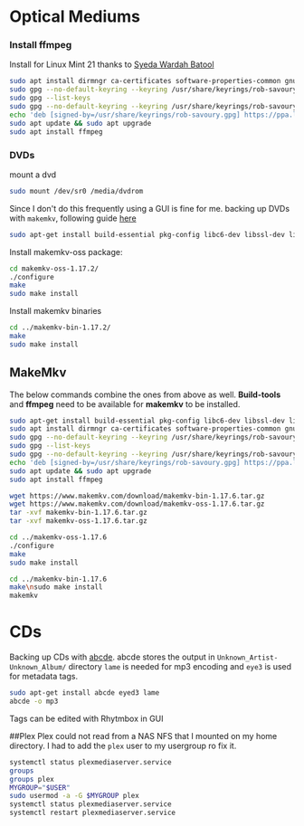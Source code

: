 # Optical Mediums
### Install ffmpeg
Install for Linux Mint 21 thanks to [Syeda Wardah Batool](https://linuxhint.com/install-ffmpeg-linux-mint-21/)
```bash
sudo apt install dirmngr ca-certificates software-properties-common gnupg gnupg2 apt-transport-https
sudo gpg --no-default-keyring --keyring /usr/share/keyrings/rob-savoury.gpg --keyserver keyserver.ubuntu.com --recv-keys E996735927E427A733BB653E374C7797FB006459
sudo gpg --list-keys
sudo gpg --no-default-keyring --keyring /usr/share/keyrings/rob-savoury.gpg --keyserver keyserver.ubuntu.com --recv-keys E996735927E427A733BB653E374C7797FB006459
echo 'deb [signed-by=/usr/share/keyrings/rob-savoury.gpg] https://ppa.launchpadcontent.net/savoury1/ffmpeg4/ubuntu jammy main' | sudo tee -a /etc/apt/sources.list.d/ffmpeg-4-rob-savoury.list
sudo apt update && sudo apt upgrade
sudo apt install ffmpeg
```
### DVDs
mount a dvd 
```bash
sudo mount /dev/sr0 /media/dvdrom
```
Since I don't do this frequently using a GUI is fine for me.
backing up DVDs with `makemkv`, following guide [here](https://forum.makemkv.com/forum/viewtopic.php?f=3&t=224)
```bash
sudo apt-get install build-essential pkg-config libc6-dev libssl-dev libexpat1-dev libavcodec-dev libgl1-mesa-dev qtbase5-dev zlib1g-dev
```
Install makemkv-oss package:
```bash
cd makemkv-oss-1.17.2/
./configure
make
sudo make install
```
Install makemkv binaries
```bash
cd ../makemkv-bin-1.17.2/
make
sudo make install
```
## MakeMkv
The below commands combine the ones from above as well. __Build-tools__ and __ffmpeg__ need to be available for __makemkv__ to be installed.
```bash
sudo apt-get install build-essential pkg-config libc6-dev libssl-dev libexpat1-dev libavcodec-dev libgl1-mesa-dev qtbase5-dev zlib1g-dev
sudo apt install dirmngr ca-certificates software-properties-common gnupg gnupg2 apt-transport-https
sudo gpg --no-default-keyring --keyring /usr/share/keyrings/rob-savoury.gpg --keyserver keyserver.ubuntu.com --recv-keys E996735927E427A733BB653E374C7797FB006459
sudo gpg --list-keys
sudo gpg --no-default-keyring --keyring /usr/share/keyrings/rob-savoury.gpg --keyserver keyserver.ubuntu.com --recv-keys E996735927E427A733BB653E374C7797FB006459
echo 'deb [signed-by=/usr/share/keyrings/rob-savoury.gpg] https://ppa.launchpadcontent.net/savoury1/ffmpeg4/ubuntu jammy main' | sudo tee -a /etc/apt/sources.list.d/ffmpeg-4-rob-savoury.list
sudo apt update && sudo apt upgrade
sudo apt install ffmpeg

wget https://www.makemkv.com/download/makemkv-bin-1.17.6.tar.gz
wget https://www.makemkv.com/download/makemkv-oss-1.17.6.tar.gz
tar -xvf makemkv-bin-1.17.6.tar.gz
tar -xvf makemkv-oss-1.17.6.tar.gz

cd ../makemkv-oss-1.17.6
./configure
make
sudo make install

cd ../makemkv-bin-1.17.6
make\nsudo make install
makemkv
```
# CDs
Backing up CDs with [abcde](https://abcde.einval.com/wiki/).
abcde stores the output in `Unknown_Artist-Unknown_Album/` directory
`lame` is needed for mp3 encoding and `eye3` is used for metadata tags.
```sh
sudo apt-get install abcde eyed3 lame 
abcde -o mp3
```
Tags can be edited with Rhytmbox in GUI

##Plex
Plex could not read from a NAS NFS that I mounted on my home directory. I had to add the 
`plex` user to my usergroup ro fix it.
```sh
systemctl status plexmediaserver.service
groups
groups plex
MYGROUP="$USER"
sudo usermod -a -G $MYGROUP plex
systemctl status plexmediaserver.service
systemctl restart plexmediaserver.service
```
